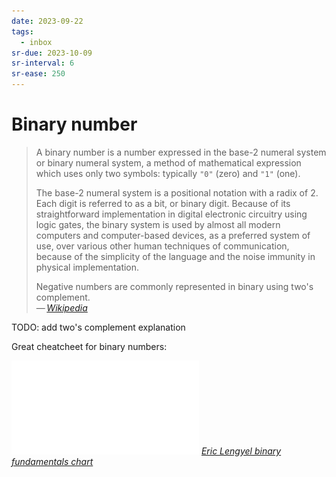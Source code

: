 ```yaml
---
date: 2023-09-22
tags:
  - inbox
sr-due: 2023-10-09
sr-interval: 6
sr-ease: 250
---
```


# Binary number

> A binary number is a number expressed in the base-2 numeral system or binary
> numeral system, a method of mathematical expression which uses only two
> symbols: typically `"0"` (zero) and `"1"` (one).
>
> The base-2 numeral system is a positional notation with a radix of 2. Each
> digit is referred to as a bit, or binary digit. Because of its straightforward
> implementation in digital electronic circuitry using logic gates, the binary
> system is used by almost all modern computers and computer-based devices, as a
> preferred system of use, over various other human techniques of communication,
> because of the simplicity of the language and the noise immunity in physical
> implementation.
>
> Negative numbers are commonly represented in binary using two's complement.\
> — <cite>[Wikipedia](https://en.wikipedia.org/wiki/Binary_number)</cite>

TODO: add two's complement explanation

Great cheatcheet for binary numbers:

![](./img/Binary_fundamentals.pdf)
_[Eric Lengyel binary fundamentals chart](https://twitter.com/EricLengyel/status/1624506604266852352)_
